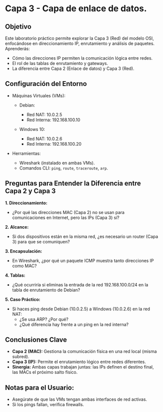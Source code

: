 # Capa 3 - Capa de enlace de datos.
## Objetivo
Este laboratorio práctico permite explorar la Capa 3 (Red) del modelo OSI, enfocándose en direccionamiento IP, enrutamiento y análisis de paquetes. Aprenderás:
- Cómo las direcciones IP permiten la comunicación lógica entre redes.
- El rol de las tablas de enrutamiento y gateways.
- La diferencia entre Capa 2 (Enlace de datos) y Capa 3 (Red).

## Configuración del Entorno
- Máquinas Virtuales (VMs):
  - Debian:
    - Red NAT: 10.0.2.5
    - Red Interna: 192.168.100.10

  - Windows 10:
    - Red NAT: 10.0.2.6
    - Red Interna: 192.168.100.20

- Herramientas:
  - Wireshark (instalado en ambas VMs).
  - Comandos CLI: ``ping``, ``route``, ``traceroute``, ``arp``.

## Preguntas para Entender la Diferencia entre Capa 2 y Capa 3
**1. Direccionamiento:**

  - ¿Por qué las direcciones MAC (Capa 2) no se usan para comunicaciones en Internet, pero las IPs (Capa 3) sí?

**2. Alcance:**

  - Si dos dispositivos están en la misma red, ¿es necesario un router (Capa 3) para que se comuniquen?

**3. Encapsulación:**

  - En Wireshark, ¿por qué un paquete ICMP muestra tanto direcciones IP como MAC?

**4. Tablas:**

  - ¿Qué ocurriría si eliminas la entrada de la red 192.168.100.0/24 en la tabla de enrutamiento de Debian?

**5. Caso Práctico:**

  - Si haces ping desde Debian (10.0.2.5) a Windows (10.0.2.6) en la red NAT:
    - ¿Se usa ARP? ¿Por qué?
    - ¿Qué diferencia hay frente a un ping en la red interna?

## Conclusiones Clave
- **Capa 2 (MAC):** Gestiona la comunicación física en una red local (misma subred).
- **Capa 3 (IP):** Permite el enrutamiento lógico entre redes diferentes.
- **Sinergia:** Ambas capas trabajan juntas: las IPs definen el destino final, las MACs el próximo salto físico.

## Notas para el Usuario:
- Asegúrate de que las VMs tengan ambas interfaces de red activas.
- Si los pings fallan, verifica firewalls.
